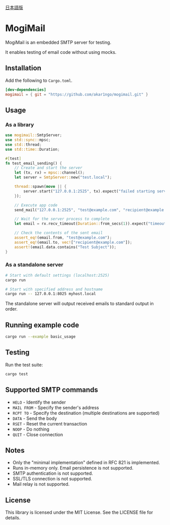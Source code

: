 [日本語版](./README.md)

# MogiMail

MogiMail is an embedded SMTP server for testing.

It enables testing of email code without using mocks.

## Installation

Add the following to `Cargo.toml`.

```toml
[dev-dependencies]
mogimail = { git = "https://github.com/akar1ngo/mogimail.git" }
```

## Usage

### As a library

```rust
use mogimail::SmtpServer;
use std::sync::mpsc;
use std::thread;
use std::time::Duration;

#[test]
fn test_email_sending() {
    // Create and start the server
    let (tx, rx) = mpsc::channel();
    let server = SmtpServer::new("test.local");

    thread::spawn(move || {
        server.start("127.0.0.1:2525", tx).expect("failed starting server");
    });

    // Execute app code
    send_mail("127.0.0.1:2525", "test@example.com", "recipient@example.com", "Test Subject", "Test Body");

    // Wait for the server process to complete
    let email = rx.recv_timeout(Duration::from_secs(1)).expect("timeout exceeded");

    // Check the contents of the sent email
    assert_eq!(email.from, "test@example.com");
    assert_eq!(email.to, vec!["recipient@example.com"]);
    assert!(email.data.contains("Test Subject"));
}
```

### As a standalone server

```bash
# Start with default settings (localhost:2525)
cargo run

# Start with specified address and hostname
cargo run -- 127.0.0.1:8025 myhost.local
```

The standalone server will output received emails to standard output in order.

## Running example code

```bash
cargo run --example basic_usage
```

## Testing

Run the test suite:

```bash
cargo test
```

## Supported SMTP commands

- `HELO` - Identify the sender
- `MAIL FROM` - Specify the sender's address
- `RCPT TO` - Specify the destination (multiple destinations are supported)
- `DATA` - Send the body
- `RSET` - Reset the current transaction
- `NOOP` - Do nothing
- `QUIT` - Close connection

## Notes

- Only the "minimal implementation" defined in RFC 821 is implemented.
- Runs in-memory only. Email persistence is not supported.
- SMTP authentication is not supported.
- SSL/TLS connection is not supported.
- Mail relay is not supported.

## License

This library is licensed under the MIT License.
See the LICENSE file for details.
